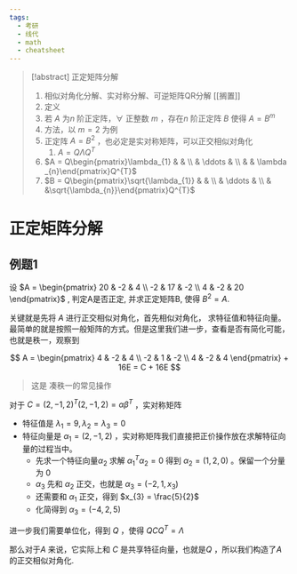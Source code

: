 ```yaml
---
tags:
  - 考研
  - 线代
  - math
  - cheatsheet
---
```

>[!abstract] 正定矩阵分解
>1. 相似对角化分解、实对称分解、可逆矩阵QR分解 [[搁置]]
>2. 定义
>	1. 若 $A$ 为$n$ 阶正定阵，$\forall$ 正整数 $m$ ，存在$n$ 阶正定阵 $B$ 使得 $A = B^{m}$ 
>3. 方法，以 $m = 2$ 为例 
>	1. 正定阵 $A = B^{2}$ ，也必定是实对称矩阵，可以正交相似对角化
>		1. $A = Q\Lambda Q^{T}$  
>	2. $A = Q\begin{pmatrix}\lambda_{1} &  &  \\  & \ddots &  \\  &  & \lambda _{n}\end{pmatrix}Q^{T}$ 
>	3. $B = Q\begin{pmatrix}\sqrt{\lambda_{1}} &  &  \\  & \ddots &  \\  &  &\sqrt{\lambda_{n}}\end{pmatrix}Q^{T}$ 

# 正定矩阵分解
## 例题1

设 $A = \begin{pmatrix} 20 & -2 & 4 \\ -2 & 17 & -2 \\ 4 & -2 & 20 \end{pmatrix}$ , 判定A是否正定, 并求正定矩阵B, 使得 $B^2 = A$.

关键就是先将 $A$ 进行正交相似对角化，首先相似对角化， 求特征值和特征向量。最简单的就是按照一般矩阵的方式。但是这里我们进一步，查看是否有简化可能，也就是秩一，观察到

$$
A = \begin{pmatrix}
4 & -2 & 4 \\
-2 & 1 & -2 \\
4 & -2 & 4
\end{pmatrix} + 16E = C + 16E
$$
> 这是 凑秩一的常见操作

对于 $C = (2,-1,2)^{T}(2,-1,2) = \alpha\beta ^{T}$ ，实对称矩阵
- 特征值是 $\lambda_{1} = 9,\lambda_{2}=\lambda_{3}=0$ 
- 特征向量是 $\alpha_{1} = (2,-1,2)$ ，实对称矩阵我们直接把正价操作放在求解特征向量的过程当中。
	- 先求一个特征向量$\alpha_{2}$ 求解 $\alpha_{1}^{T} \alpha_{2} = 0$   得到 $\alpha_{2} = (1,2,0)$ 。保留一个分量为 $0$ 
	- $\alpha_{3}$ 先和 $\alpha_{2}$ 正交，也就是 $\alpha_{3}= (-2,1,x_{3})$  
	- 还需要和 $\alpha_{1}$ 正交，得到 $x_{3} = \frac{5}{2}$ 
	- 化简得到 $\alpha_{3} = (-4,2,5)$ 

进一步我们需要单位化，得到 $Q$ ，使得 $QCQ^{T} = \Lambda$ 

那么对于$A$ 来说，它实际上和 $C$ 是共享特征向量，也就是$Q$ ，所以我们构造了$A$ 的正交相似对角化.

